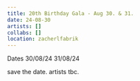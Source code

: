 ```yaml
---
title: 20th Birthday Gala - Aug 30. & 31.
date: 24-08-30
artists: []
collabs: []
location: zacherlfabrik
---
```

Dates
30/08/24
31/08/24

save the date.
artists tbc.

